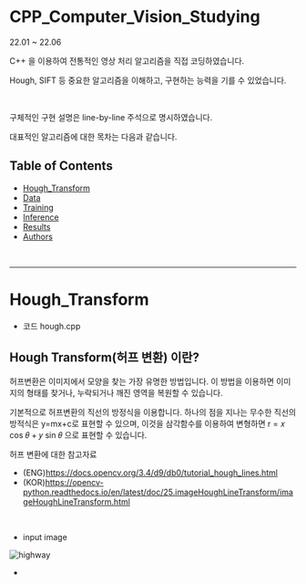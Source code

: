 # CPP_Computer_Vision_Studying

22.01 ~ 22.06

C++ 을 이용하여 전통적인 영상 처리 알고리즘을 직접 코딩하였습니다. 

Hough, SIFT 등 중요한 알고리즘을 이해하고, 구현하는 능력을 기를 수 있었습니다.

<br>

구체적인 구현 설명은 line-by-line 주석으로 명시하였습니다.


대표적인 알고리즘에 대한 목차는 다음과 같습니다.

## Table of Contents
- [Hough_Transform](#Hough_Transform)
- [Data](#data)
- [Training](#training)
- [Inference](#inference)
- [Results](#results)
- [Authors](#authors)

<br>

<hr>

# Hough_Transform
- 코드
  hough.cpp

## Hough Transform(허프 변환) 이란?
허프변환은 이미지에서 모양을 찾는 가장 유명한 방법입니다. 
이 방법을 이용하면 이미지의 형태를 찾거나, 누락되거나 깨진 영역을 복원할 수 있습니다.

기본적으로 허프변환의 직선의 방정식을 이용합니다. 
하나의 점을 지나는 무수한 직선의 방적식은 y=mx+c로 표현할 수 있으며, 이것을 삼각함수를 이용하여 변형하면 r = 𝑥 cos 𝜃 + 𝑦 sin 𝜃 으로 표현할 수 있습니다.

허프 변환에 대한 참고자료
- (ENG)https://docs.opencv.org/3.4/d9/db0/tutorial_hough_lines.html
- (KOR)https://opencv-python.readthedocs.io/en/latest/doc/25.imageHoughLineTransform/imageHoughLineTransform.html

<br>

- input image

![highway](https://github.com/Seungeun-Han/CPP_Computer_Vision_Studying/assets/101082685/4a031ee1-3021-4dd4-96f4-27cdbf42a9e8)


- 

